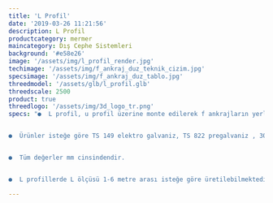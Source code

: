 ```yaml
---
title: 'L Profil'
date: '2019-03-26 11:21:56'
description: L Profil
productcategory: mermer
maincategory: Dış Cephe Sistemleri
background: '#e58e26'
image: '/assets/img/l_profil_render.jpg'
techimage: '/assets/img/f_ankraj_duz_teknik_cizim.jpg'
specsimage: '/assets/img/f_ankraj_duz_tablo.jpg'
threedmodel: '/assets/glb/l_profil.glb'
threedscale: 2500
product: true
threedlogo: '/assets/img/3d_logo_tr.png'
specs: "●  L profil, u profil üzerine monte edilerek f ankrajların yerleştirilmesinde kullanılır.


●  Ürünler isteğe göre TS 149 elektro galvaniz, TS 822 pregalvaniz , 304 ve 430 paslanmaz çelikten üretilebilmektedir.


●  Tüm değerler mm cinsindendir.


●  L profillerde L ölçüsü 1-6 metre arası isteğe göre üretilebilmektedir."

---
```

